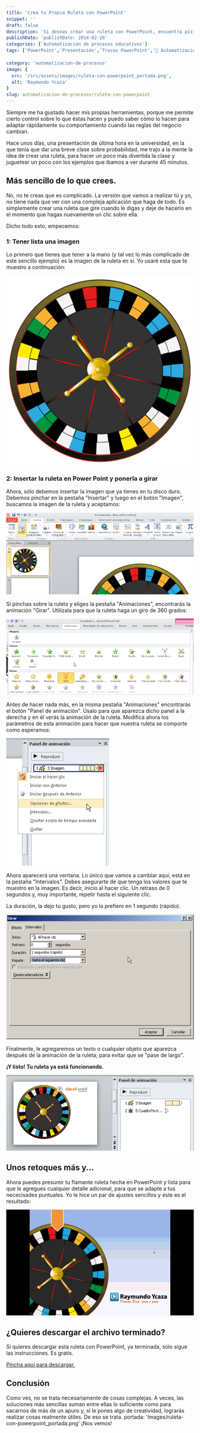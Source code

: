 ```yaml
---
title: 'Crea tu Propia Ruleta con PowerPoint'
snippet: ''
draft: false 
description: 'Si deseas crear una ruleta con PowerPoint, encuentra pistas y consejos útiles en este tutorial. Aprende cómo realizarlo de manera práctica.'
publishDate: 'publishDate: 2014-02-26'
categories: ['Automatización de procesos educativos']
tags: ['PowerPoint','Presentación','Trucos PowerPoint','🤖 Automatización con Excel']

category: 'automatizacion-de-procesos' 
image: {
  src: '/src/assets/images/ruleta-con-powerpoint_portada.png',
  alt: 'Raymundo Ycaza'
}
slug: automatizacion-de-procesos/ruleta-con-powerpoint
---
```


Siempre me ha gustado hacer mis propias herramientas, porque me permite cierto control sobre lo que éstas hacen y puedo saber cómo lo hacen para adaptar rápidamente su comportamiento cuando las reglas del negocio cambian.

Hace unos días, una presentación de última hora en la universidad, en la que tenía que dar una breve clase sobre probabilidad, me trajo a la mente la idea de crear una ruleta, para hacer un poco más divertida la clase y juguetear un poco con los ejemplos que íbamos a ver durante 45 minutos.

## Más sencillo de lo que crees.

No, no te creas que es complicado. La versión que vamos a realizar tú y yo, no tiene nada que ver con una compleja aplicación que haga de todo. Es simplemente crear una ruleta que gire cuando le digas y deje de hacerlo en el momento que hagas nuevamente un clic sobre ella.

Dicho todo esto, empecemos:

### 1: Tener lista una imagen

Lo primero que tienes que tener a la mano (y tal vez lo más complicado de este sencillo ejemplo) es la imagen de la ruleta en sí. Yo usaré esta que te muestro a continuación:

![Ruleta en PowerPoint](images/20140225-crea-tu-propia-ruleta-con-powerpoint000240.png)

### 2: Insertar la ruleta en Power Point y ponerla a girar

Ahora, sólo debemos insertar la imagen que ya tienes en tu disco duro. Debemos pinchar en la pestaña "Insertar" y luego en el botón "Imagen", buscamos la imagen de la ruleta y aceptamos:

![Insertando la ruleta en Power Point](images/20140225-crea-tu-propia-ruleta-con-powerpoint000241.png)

Si pinchas sobre la ruleta y eliges la pestaña "Animaciones", encontrarás la animación "Girar". Utilízala para que la ruleta haga un giro de 360 grados:

![Animando la ruleta en PowerPoint](images/20140225-crea-tu-propia-ruleta-con-powerpoint000242.png)

Antes de hacer nada más, en la misma pestaña "Animaciones" encontrarás el botón "Panel de animación". Úsalo para que aparezca dicho panel a la derecha y en él verás la animación de la ruleta. Modifica ahora los parámetros de esta animación para hacer que nuestra ruleta se comporte como esperamos:

![Editando la animación de la ruleta](images/20140225-crea-tu-propia-ruleta-con-powerpoint000243.png)

Ahora aparecerá una ventana. Lo único que vamos a cambiar aquí, está en la pestaña "Intervalos". Debes asegurarte de que tenga los valores que te muestro en la imagen. Es decir, inicio al hacer clic. Un retraso de 0 segundos y, muy importante, repetir hasta el siguiente clic.

La duración, la dejo tu gusto, pero yo la prefiero en 1 segundo (rápido).

![Dejando a punto la ruleta](images/20140225-crea-tu-propia-ruleta-con-powerpoint000244.png)

Finalmente, le agregaremos un texto o cualquier objeto que aparezca después de la animación de la ruleta, para evitar que se "pase de largo".

**¡Y listo! Tu ruleta ya está funcionando.**

![El trabajo terminado](images/20140225-crea-tu-propia-ruleta-con-powerpoint000245.png)

## Unos retoques más y...

Ahora puedes presumir tu flamante ruleta hecha en PowerPoint y lista para que le agregues cualquier detalle adicional, para que se adapte a tus nececisades puntuales. Yo le hice un par de ajustes sencillos y este es el resultado:

![La ruleta en acción](images/20140225-crea-tu-propia-ruleta-en-powerpoint_animacion.gif)

## ¿Quieres descargar el archivo terminado?

Si quieres descargar esta ruleta con PowerPoint, ya terminada, sólo sigue las instrucciones. Es gratis.

[Pincha aquí para descargar.](http://raymundoycaza.com/wp-content/uploads//20140225-crea-tu-propia-ruleta-en-powerpoint_descarga.pptx "Descarga la ruleta en PowerPoint")

## Conclusión

Como ves, no se trata necesariamente de cosas complejas. A veces, las soluciones más sencillas suman entre ellas lo suficiente como para sacarnos de más de un apuro y, si le pones algo de creatividad, lograrás realizar cosas realmente útiles. De eso se trata.
portada: 'images/ruleta-con-powerpoint_portada.png'
¡Nos vemos!

